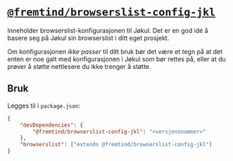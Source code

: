 # [`@fremtind/browserslist-config-jkl`](https://jokul.fremtind.no)

Inneholder browserslist-konfigurasjonen til Jøkul. Det er en god idé å basere seg på Jøkul sin browserslist i ditt eget prosjekt.

Om konfigurasjonen _ikke passer_ til ditt bruk bør det være et tegn på at det enten er noe galt med konfigurasjonen i Jøkul som bør rettes på, eller at du prøver å støtte nettlesere du ikke trenger å støtte.

## Bruk

Legges til i `package.json`:

```json
{
    "devDependencies": {
        "@fremtind/browserslist-config-jkl": "<versjonsnummer>"
    },
    "browserslist": ["extends @fremtind/browserslist-config-jkl"]
}
```
